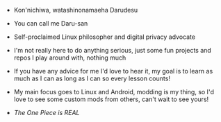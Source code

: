- Kon'nichiwa, watashinonamaeha Darudesu
- You can call me Daru-san

- Self-proclaimed Linux philosopher and digital privacy advocate
- I'm not really here to do anything serious, just some fun projects and repos I play around with, nothing much
- If you have any advice for me I'd love to hear it, my goal is to learn as much as I can as long as I can so every lesson counts!
- My main focus goes to Linux and Android, modding is my thing, so I'd love to see some custom mods from others, can't wait to see yours!
- _The One Piece is REAL_
